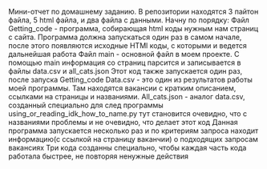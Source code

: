 Мини-отчет по домашнему заданию.
В репозитории находятся 3 пайтон файла, 5 html файла, и два файла с данными.
Начну по порядку: Файл Getting_code - программа, собирающая html коды нужным нам страниц с сайта.
Программа должна запускаться один раз в самом начале, после этого появляются исходные HTMl коды, с которыми и ведется дальнейшая работа
Файл main - основной файл в моем проекте. С помощью main информация со страниц парсится и записывается в файлы data.csv и all_cats.json
Этот код также запускается один раз, после запуска Getting_code
Data.csv - это один из результатов работы моей программы. Там находятся вакансии с кратким описанием, ссылками на страницы и названиями.
All_cats.json - аналог data.csv, созданный специально для след программы
using_or_reading_idk_how_to_name.py тут становится очевидно, что с названиями проблемы и не очевидно, что делает этот код
Данная программа запускается несколько раз и по критериям запроса находит информацию(с ссылкой на страницу ваканчии)
о подходящих запросам вакансиях
Три кода созданны специально, чтобы каждая часть кода работала быстрее, не повторяя ненужные действия

